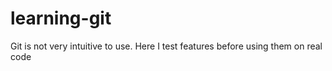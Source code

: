 # learning-git
Git is not very intuitive to use. Here I test features before using them on real code  

